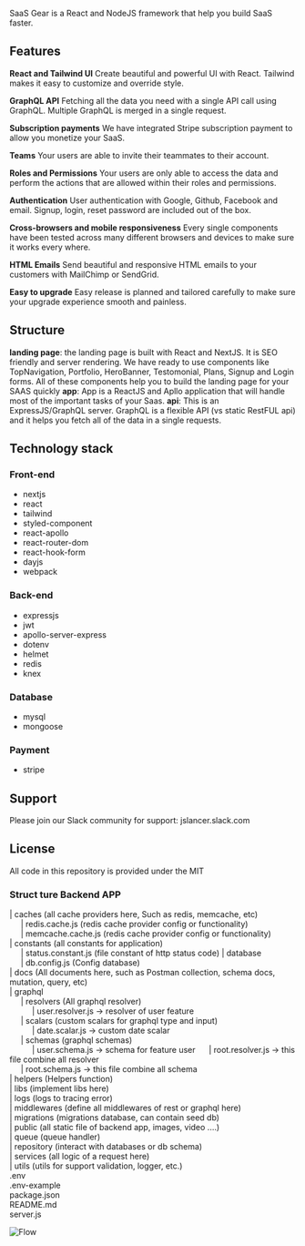 
SaaS Gear is a React and NodeJS framework that help you build SaaS faster.

## Features
**React and Tailwind UI**
Create beautiful and powerful UI with React. Tailwind makes it easy to customize and override style.

**GraphQL API**
Fetching all the data you need with a single API call using GraphQL. Multiple GraphQL is merged in a single request.

**Subscription payments**
We have integrated Stripe subscription payment to allow you monetize your SaaS.

**Teams**
Your users are able to invite their teammates to their account.

**Roles and Permissions**
Your users are only able to access the data and perform the actions that are allowed within their roles and permissions.

**Authentication**
User authentication with Google, Github, Facebook and email. Signup, login, reset password are included out of the box.

**Cross-browsers and mobile responsiveness**
Every single components have been tested across many different browsers and devices to make sure it works every where.

**HTML Emails**
Send beautiful and responsive HTML emails to your customers with MailChimp or SendGrid.

**Easy to upgrade**
Easy release is planned and tailored carefully to make sure your upgrade experience smooth and painless.

## Structure
**landing page**: the landing page is built with React and NextJS. It is SEO friendly and server rendering. We have ready to use components like TopNavigation, Portfolio, HeroBanner, Testomonial, Plans, Signup and Login forms. All of these components help you to build the landing page for your SAAS quickly
**app**: App is a ReactJS and Apllo application that will handle most of the important tasks of your Saas.
**api**: This is an ExpressJS/GraphQL server. GraphQL is a flexible API (vs static RestFUL api) and it helps you fetch all of the data in a single requests.

## Technology stack

### Front-end
- nextjs
- react
- tailwind
- styled-component
- react-apollo
- react-router-dom
- react-hook-form
- dayjs
- webpack

### Back-end
- expressjs
- jwt
- apollo-server-express
- dotenv
- helmet
- redis
- knex

### Database
- mysql
- mongoose

### Payment
- stripe

## Support
Please join our Slack community for support: jslancer.slack.com

## License
All code in this repository is provided under the MIT
  
  
  
  
### Struct ture Backend APP
| caches (all cache providers here, Such as redis, memcache, etc)  
   &nbsp;&nbsp;&nbsp;&nbsp;&nbsp;| redis.cache.js (redis cache provider config or functionality)  
   &nbsp;&nbsp;&nbsp;&nbsp;&nbsp;| memcache.cache.js (redis cache provider config or functionality)  
| constants (all constants for application)  
    &nbsp;&nbsp;&nbsp;&nbsp;&nbsp;|  status.constant.js (file constant of http status code) 
| database  
    &nbsp;&nbsp;&nbsp;&nbsp;&nbsp;| db.config.js (Config database)  
| docs (All documents here, such as Postman collection, schema docs, mutation, query, etc)  
| graphql  
    &nbsp;&nbsp;&nbsp;&nbsp;&nbsp;| resolvers (All graphql resolver)    
        &nbsp;&nbsp;&nbsp;&nbsp;&nbsp;&nbsp;&nbsp;&nbsp;&nbsp;&nbsp;| user.resolver.js -> resolver of user feature  
    &nbsp;&nbsp;&nbsp;&nbsp;&nbsp;| scalars (custom scalars for graphql type and input)  
        &nbsp;&nbsp;&nbsp;&nbsp;&nbsp;&nbsp;&nbsp;&nbsp;&nbsp;&nbsp;| date.scalar.js -> custom date scalar  
    &nbsp;&nbsp;&nbsp;&nbsp;&nbsp;| schemas (graphql schemas)  
        &nbsp;&nbsp;&nbsp;&nbsp;&nbsp;&nbsp;&nbsp;&nbsp;&nbsp;&nbsp;| user.schema.js -> schema for feature user
    &nbsp;&nbsp;&nbsp;&nbsp;&nbsp;| root.resolver.js -> this file combine all resolver  
    &nbsp;&nbsp;&nbsp;&nbsp;&nbsp;| root.schema.js -> this file combine all schema   
| helpers (Helpers function)  
| libs (implement libs here)  
| logs (logs to tracing error)  
| middlewares (define all middlewares of rest or graphql here)    
| migrations (migrations database, can contain seed db)  
| public (all static file of backend app, images, video ....)  
| queue (queue handler)  
| repository (interact with databases or db schema)  
| services (all logic of a request here)  
| utils (utils for support validation, logger, etc.)  
.env  
.env-example  
package.json  
README.md  
server.js  


![Flow](https://res.cloudinary.com/tuananh-asia/image/upload/v1604460716/ggg_yl8vbk.png)

